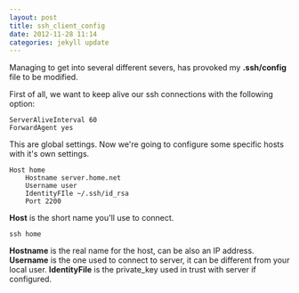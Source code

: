 ```yaml
---
layout: post
title: ssh_client_config
date: 2012-11-28 11:14
categories: jekyll update
---
```


Managing to get into several different severs, has provoked my **.ssh/config** file to be modified.

First of all, we want to keep alive our ssh connections with the following option:
	
	ServerAliveInterval	60
	ForwardAgent yes

This are global settings. Now we're going to configure some specific hosts with it's own settings.

	Host home
		Hostname server.home.net
		Username user
		IdentityFIle ~/.ssh/id_rsa
		Port 2200
 
**Host** is the short name you'll use to connect.
	
	ssh home

**Hostname** is the real name for the host, can be also an IP address.
**Username** is the one used to connect to server, it can be different from your local user.
**IdentityFile** is the private_key used in trust with server if configured.
